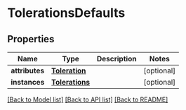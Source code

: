 # TolerationsDefaults

## Properties
Name | Type | Description | Notes
------------ | ------------- | ------------- | -------------
**attributes** | [**Toleration**](Toleration.md) |  | [optional] 
**instances** | [**Tolerations**](Tolerations.md) |  | [optional] 

[[Back to Model list]](../README.md#documentation-for-models) [[Back to API list]](../README.md#documentation-for-api-endpoints) [[Back to README]](../README.md)

